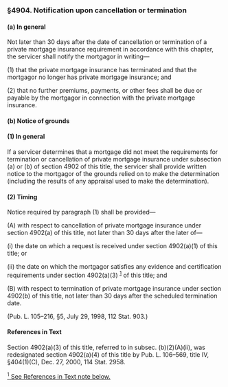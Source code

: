 ### §4904. Notification upon cancellation or termination ###

#### (a) In general ####

Not later than 30 days after the date of cancellation or termination of a private mortgage insurance requirement in accordance with this chapter, the servicer shall notify the mortgagor in writing—

(1) that the private mortgage insurance has terminated and that the mortgagor no longer has private mortgage insurance; and

(2) that no further premiums, payments, or other fees shall be due or payable by the mortgagor in connection with the private mortgage insurance.

#### (b) Notice of grounds ####

#### (1) In general ####

If a servicer determines that a mortgage did not meet the requirements for termination or cancellation of private mortgage insurance under subsection (a) or (b) of section 4902 of this title, the servicer shall provide written notice to the mortgagor of the grounds relied on to make the determination (including the results of any appraisal used to make the determination).

#### (2) Timing ####

Notice required by paragraph (1) shall be provided—

(A) with respect to cancellation of private mortgage insurance under section 4902(a) of this title, not later than 30 days after the later of—

(i) the date on which a request is received under section 4902(a)(1) of this title; or

(ii) the date on which the mortgagor satisfies any evidence and certification requirements under section 4902(a)(3) <sup><a href="#4904_1_target" name="4904_1">1</a></sup> of this title; and

(B) with respect to termination of private mortgage insurance under section 4902(b) of this title, not later than 30 days after the scheduled termination date.

(Pub. L. 105–216, §5, July 29, 1998, 112 Stat. 903.)

#### References in Text ####

Section 4902(a)(3) of this title, referred to in subsec. (b)(2)(A)(ii), was redesignated section 4902(a)(4) of this title by Pub. L. 106–569, title IV, §404(1)(C), Dec. 27, 2000, 114 Stat. 2958.

[<sup>1</sup> See References in Text note below.](#4904_1)